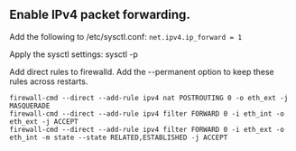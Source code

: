 ## Enable IPv4 packet forwarding.

Add the following to /etc/sysctl.conf: `net.ipv4.ip_forward = 1`

Apply the sysctl settings: sysctl -p

Add direct rules to firewalld. Add the --permanent option to keep these rules across restarts.
	
	firewall-cmd --direct --add-rule ipv4 nat POSTROUTING 0 -o eth_ext -j MASQUERADE
	firewall-cmd --direct --add-rule ipv4 filter FORWARD 0 -i eth_int -o eth_ext -j ACCEPT
	firewall-cmd --direct --add-rule ipv4 filter FORWARD 0 -i eth_ext -o eth_int -m state --state RELATED,ESTABLISHED -j ACCEPT
